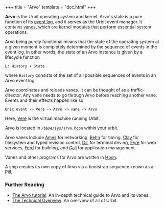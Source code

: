 +++
title = "Arvo"
template = "doc.html"
+++

**Arvo** is the Urbit operating system and kernel. Arvo's state is a pure
function of its [event log](/docs/glossary/eventlog), and it serves as the Urbit event
manager. It contains [vanes](/docs/glossary/vane), which are kernel modules that perform
essential system operations.

Arvo being purely functional means that the state of the operating system at a given moment is completely determined by the sequence of events in the event log. In other words, the state of an Arvo instance is given by a lifecycle function

```
L: History ➜ State
```

where `History` consists of the set of all possible sequences of events in an Arvo event log.

Arvo coordinates and reloads vanes. It can be thought of as a traffic-director. Any vane needs to go through Arvo before reaching another vane. Events and their effects happen like so:

```
Unix event -> Vere -> Arvo -> vane -> Arvo
```

Here, [Vere](/docs/glossary/vere) is the virtual machine running Urbit.

Arvo is located in `/base/sys/arvo.hoon` within your urbit.

Arvo vanes include [Ames](/docs/glossary/ames) for networking, [Behn](/docs/glossary/behn) for timing,
[Clay](/docs/glossary/clay) for filesystem and typed revision control, [Dill](/docs/glossary/dill) for
terminal driving, [Eyre](/docs/glossary/eyre) for web services, [Ford](/docs/glossary/ford) for
building, and [Gall](/docs/glossary/gall) for application management.

Vanes and other programs for Arvo are written in [Hoon](/docs/glossary/hoon).

A ship creates its own copy of Arvo via a bootstrap sequence known as a
[Pill](/docs/glossary/pill).

### Further Reading

- [The Arvo tutorial](/docs/arvo/overview): An in-depth technical
  guide to Arvo and its vanes.
- [The Technical Overview](/docs/system-overview/): An
  overview of all of Urbit.
